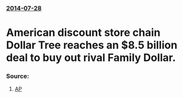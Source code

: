 ### [2014-07-28](/news/2014/07/28/index.md)

# American discount store chain Dollar Tree reaches an $8.5 billion deal to buy out rival Family Dollar. 




### Source:

1. [AP](http://hosted.ap.org/dynamic/stories/U/US_DOLLAR_TREE_FAMILY_DOLLAR?SITE=AP&SECTION=HOME&TEMPLATE=DEFAULT)
